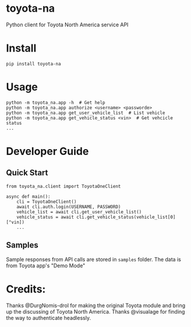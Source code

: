 # toyota-na
Python client for Toyota North America service API

# Install
```
pip install toyota-na
```
# Usage
```
python -m toyota_na.app -h  # Get help
python -m toyota_na.app authorize <username> <passworde>
python -m toyota_na.app get_user_vehicle_list  # List vehicle
python -m toyota_na.app get_vehicle_status <vin>  # Get vehcicle status
...
```

# Developer Guide
## Quick Start
```
from toyota_na.client import ToyotaOneClient

async def main():
    cli = ToyotaOneClient()
    await cli.auth.login(USERNAME, PASSWORD)
    vehicle_list = await cli.get_user_vehicle_list()
    vehicle_status = await cli.get_vehicle_status(vehicle_list[0]["vin])
    ...
```
## Samples
Sample responses from API calls are stored in `samples` folder. The data is from Toyota app's "Demo Mode"

# Credits:
Thanks @DurgNomis-drol for making the original Toyota module and bring up the discussing of Toyota North America.
Thanks @visualage for finding the way to authenticate headlessly.